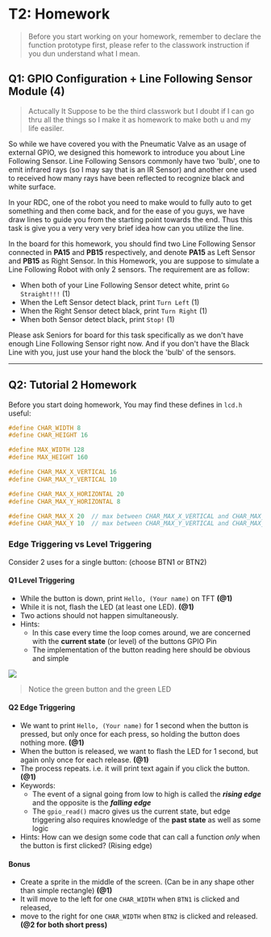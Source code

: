 # T2: Homework

> Before you start working on your homework, remember to declare the function prototype first, please refer to the classwork instruction if you dun understand what I mean.

## Q1: GPIO Configuration + Line Following Sensor Module (4)
> Actucally It Suppose to be the third classwork but I doubt if I can go thru all the things so I make it as homework to make both u and my life easiler.

So while we have covered you with the Pneumatic Valve as an usage of external GPIO, we designed this homework to introduce you about Line Following Sensor. Line Following Sensors commonly have two 'bulb', one to emit infrared rays (so I may say that is an IR Sensor) and another one used to received how many rays have been reflected to recognize black and white surface. 

In your RDC, one of the robot you need to make would to fully auto to get something and then come back, and for the ease of you guys, we have draw lines to guide you from the starting point towards the end. Thus this task is give you a very very very brief idea how can you utilize the line.

In the board for this homework, you should find two Line Following Sensor connected in **PA15** and **PB15** respectively, and denote **PA15** as Left Sensor and **PB15** as Right Sensor. In this Homework, you are suppose to simulate a Line Following Robot with only 2 sensors. The requirement are as follow:

- When both of your Line Following Sensor detect white, print `Go Straight!!!`  (1)
- When the Left Sensor detect black, print `Turn Left` (1)
- When the Right Sensor detect black, print `Turn Right` (1)
- When both Sensor detect black, print `Stop!` (1)

Please ask Seniors for board for this task specifically as we don't have enough Line Following Sensor right now. And if you don't have the Black Line with you, just use your hand the block the 'bulb' of the sensors.

--- 
## Q2: Tutorial 2 Homework

Before you start doing homework, You may find these defines in `lcd.h` useful:

```c
#define CHAR_WIDTH 8
#define CHAR_HEIGHT 16

#define MAX_WIDTH 128
#define MAX_HEIGHT 160

#define CHAR_MAX_X_VERTICAL 16
#define CHAR_MAX_Y_VERTICAL 10

#define CHAR_MAX_X_HORIZONTAL 20
#define CHAR_MAX_Y_HORIZONTAL 8

#define CHAR_MAX_X 20  // max between CHAR_MAX_X_VERTICAL and CHAR_MAX_X_HORIZONTAL
#define CHAR_MAX_Y 10  // max between CHAR_MAX_Y_VERTICAL and CHAR_MAX_Y_HORIZONTAL
```

### **Edge Triggering vs Level Triggering**

Consider 2 uses for a single button: (choose BTN1 or BTN2)

#### **Q1 Level Triggering**

* While the button is down, print `Hello, (Your name)` on TFT **(@1)**
* While it is not, flash the LED (at least one LED). **(@1)**
* Two actions should not happen simultaneously.
* Hints:
  * In this case every time the loop comes around, we are concerned with the **current state** (or level) of the buttons GPIO Pin
  * The implementation of the button reading here should be obvious and simple

![](https://i.imgur.com/qSrTmjr.gif)&#x20;

> Notice the green button and the green LED

#### **Q2 Edge Triggering**

* We want to print `Hello, (Your name)` for 1 second when the button is pressed, but only once for each press, so holding the button does nothing more. **(@1)**
* When the button is released, we want to flash the LED for 1 second, but again only once for each release. **(@1)**
* The process repeats. i.e. it will print text again if you click the button. **(@1)**
* Keywords:
  * The event of a signal going from low to high is called the _**rising edge**_ and the opposite is the _**falling edge**_
  * The `gpio_read()` macro gives us the current state, but edge triggering also requires knowledge of the **past state** as well as some logic
* Hints: How can we design some code that can call a function _only_ when the button is first clicked? (Rising edge)

#### **Bonus**

* Create a sprite in the middle of the screen. (Can be in any shape other than simple rectangle) **(@1)**
* It will move to the left for one `CHAR_WIDTH` when `BTN1` is clicked and released,
* move to the right for one `CHAR_WIDTH` when `BTN2` is clicked and released. **(@2 for both short press)**

